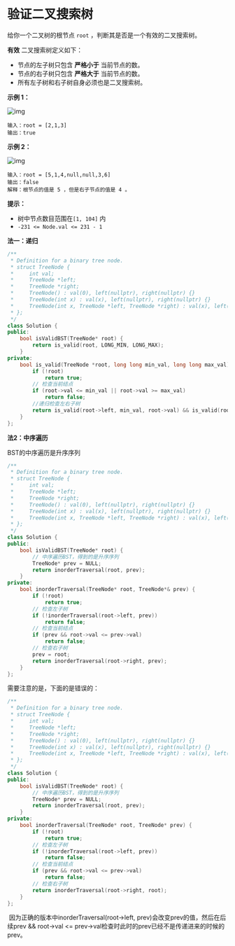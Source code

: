 # 验证二叉搜索树

给你一个二叉树的根节点 `root` ，判断其是否是一个有效的二叉搜索树。

**有效** 二叉搜索树定义如下：

- 节点的左子树只包含 **严格小于** 当前节点的数。
- 节点的右子树只包含 **严格大于** 当前节点的数。
- 所有左子树和右子树自身必须也是二叉搜索树。

 

**示例 1：**

![img](https://assets.leetcode.com/uploads/2020/12/01/tree1.jpg)

```
输入：root = [2,1,3]
输出：true
```

**示例 2：**

![img](https://assets.leetcode.com/uploads/2020/12/01/tree2.jpg)

```
输入：root = [5,1,4,null,null,3,6]
输出：false
解释：根节点的值是 5 ，但是右子节点的值是 4 。
```

 

**提示：**

- 树中节点数目范围在`[1, 104]` 内
- `-231 <= Node.val <= 231 - 1`



**法一：递归**

```cpp
/**
 * Definition for a binary tree node.
 * struct TreeNode {
 *     int val;
 *     TreeNode *left;
 *     TreeNode *right;
 *     TreeNode() : val(0), left(nullptr), right(nullptr) {}
 *     TreeNode(int x) : val(x), left(nullptr), right(nullptr) {}
 *     TreeNode(int x, TreeNode *left, TreeNode *right) : val(x), left(left), right(right) {}
 * };
 */
class Solution {
public:
    bool isValidBST(TreeNode* root) {
        return is_valid(root, LONG_MIN, LONG_MAX);
    }
private:
    bool is_valid(TreeNode *root, long long min_val, long long max_val){
        if (!root)
            return true;
        // 检查当前结点
        if (root->val <= min_val || root->val >= max_val)
            return false;
        //递归检查左右子树
        return is_valid(root->left, min_val, root->val) && is_valid(root->right, root->val, max_val);
    }
};
```

**法2：中序遍历**

BST的中序遍历是升序序列

```cpp
/**
 * Definition for a binary tree node.
 * struct TreeNode {
 *     int val;
 *     TreeNode *left;
 *     TreeNode *right;
 *     TreeNode() : val(0), left(nullptr), right(nullptr) {}
 *     TreeNode(int x) : val(x), left(nullptr), right(nullptr) {}
 *     TreeNode(int x, TreeNode *left, TreeNode *right) : val(x), left(left), right(right) {}
 * };
 */
class Solution {
public:
    bool isValidBST(TreeNode* root) {
        // 中序遍历BST，得到的是升序序列
        TreeNode* prev = NULL;
        return inorderTraversal(root, prev);
    }
private:
    bool inorderTraversal(TreeNode* root, TreeNode*& prev) {
        if (!root)
            return true;
        // 检查左子树
        if (!inorderTraversal(root->left, prev))
            return false;
        // 检查当前结点
        if (prev && root->val <= prev->val)
            return false;
        // 检查右子树
        prev = root;
        return inorderTraversal(root->right, prev);
    }
};
```

需要注意的是，下面的是错误的：

```cpp
/**
 * Definition for a binary tree node.
 * struct TreeNode {
 *     int val;
 *     TreeNode *left;
 *     TreeNode *right;
 *     TreeNode() : val(0), left(nullptr), right(nullptr) {}
 *     TreeNode(int x) : val(x), left(nullptr), right(nullptr) {}
 *     TreeNode(int x, TreeNode *left, TreeNode *right) : val(x), left(left), right(right) {}
 * };
 */
class Solution {
public:
    bool isValidBST(TreeNode* root) {
        // 中序遍历BST，得到的是升序序列
        TreeNode* prev = NULL;
        return inorderTraversal(root, prev);
    }
private:
    bool inorderTraversal(TreeNode* root, TreeNode* prev) {
        if (!root)
            return true;
        // 检查左子树
        if (!inorderTraversal(root->left, prev))
            return false;
        // 检查当前结点
        if (prev && root->val <= prev->val)
            return false;
        // 检查右子树
        return inorderTraversal(root->right, root);
    }
};
```

​	因为正确的版本中inorderTraversal(root->left, prev)会改变prev的值，然后在后续prev && root->val <= prev->val检查时此时的prev已经不是传递进来的时候的prev。